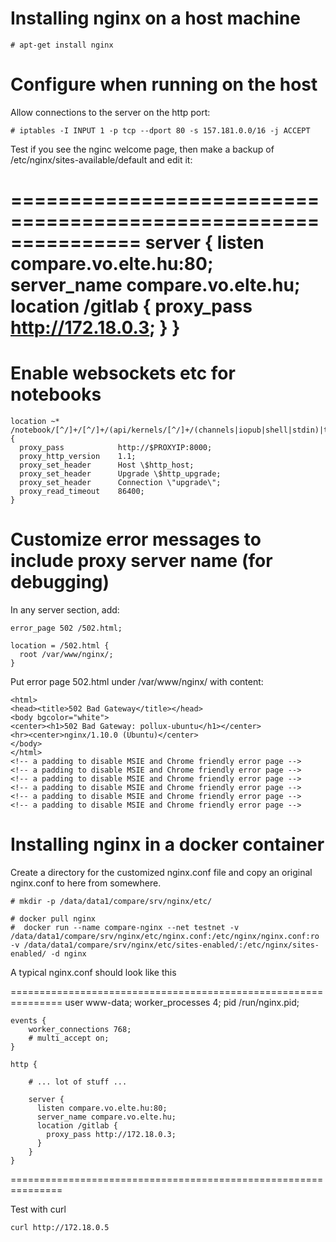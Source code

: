 # Installing nginx on a host machine

    # apt-get install nginx
	
# Configure when running on the host

Allow connections to the server on the http port:

    # iptables -I INPUT 1 -p tcp --dport 80 -s 157.181.0.0/16 -j ACCEPT

Test if you see the nginc welcome page, then make a backup of /etc/nginx/sites-available/default and edit it:

===============================================================
    server {
      listen compare.vo.elte.hu:80;
      server_name compare.vo.elte.hu;
      location /gitlab {
        proxy_pass http://172.18.0.3;
      }
    }
===============================================================

# Enable websockets etc for notebooks

    location ~* /notebook/[^/]+/[^/]+/(api/kernels/[^/]+/(channels|iopub|shell|stdin)|terminals/websocket)/? {
      proxy_pass            http://$PROXYIP:8000;
      proxy_http_version    1.1;
      proxy_set_header      Host \$http_host;
      proxy_set_header      Upgrade \$http_upgrade;
      proxy_set_header      Connection \"upgrade\";
      proxy_read_timeout    86400;
    }
    
# Customize error messages to include proxy server name (for debugging)

In any server section, add:

    error_page 502 /502.html;

    location = /502.html {
      root /var/www/nginx/;
    }
    
Put error page 502.html under /var/www/nginx/ with content:

```
<html>
<head><title>502 Bad Gateway</title></head>
<body bgcolor="white">
<center><h1>502 Bad Gateway: pollux-ubuntu</h1></center>
<hr><center>nginx/1.10.0 (Ubuntu)</center>
</body>
</html>
<!-- a padding to disable MSIE and Chrome friendly error page -->
<!-- a padding to disable MSIE and Chrome friendly error page -->
<!-- a padding to disable MSIE and Chrome friendly error page -->
<!-- a padding to disable MSIE and Chrome friendly error page -->
<!-- a padding to disable MSIE and Chrome friendly error page -->
<!-- a padding to disable MSIE and Chrome friendly error page -->
```

# Installing nginx in a docker container

Create a directory for the customized nginx.conf file and copy an original nginx.conf to here from somewhere.

    # mkdir -p /data/data1/compare/srv/nginx/etc/

    # docker pull nginx
    #  docker run --name compare-nginx --net testnet -v /data/data1/compare/srv/nginx/etc/nginx.conf:/etc/nginx/nginx.conf:ro -v /data/data1/compare/srv/nginx/etc/sites-enabled/:/etc/nginx/sites-enabled/ -d nginx

A typical nginx.conf should look like this

===============================================================
	user www-data;
	worker_processes 4;
	pid /run/nginx.pid;

	events {
		worker_connections 768;
		# multi_accept on;
	}

	http {

		# ... lot of stuff ...

		server {
		  listen compare.vo.elte.hu:80;
		  server_name compare.vo.elte.hu;
		  location /gitlab {
			proxy_pass http://172.18.0.3;
		  }
		}
	}
===============================================================


Test with curl

    curl http://172.18.0.5
